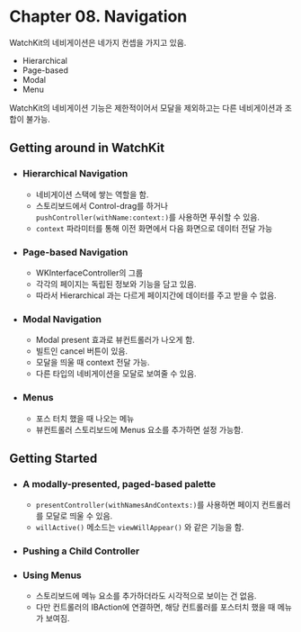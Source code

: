 # Chapter 08. Navigation

WatchKit의 네비게이션은 네가지 컨셉을 가지고 있음.
- Hierarchical
- Page-based
- Modal
- Menu

WatchKit의 네비게이션 기능은 제한적이어서 모달을 제외하고는 다른 네비게이션과 조합이 불가능.

## Getting around in WatchKit

- ### Hierarchical Navigation
  - 네비게이션 스택에 쌓는 역할을 함.
  - 스토리보드에서 Control-drag를 하거나 `pushController(withName:context:)`를 사용하면 푸쉬할 수 있음.
  - `context` 파라미터를 통해 이전 화면에서 다음 화면으로 데이터 전달 가능

- ### Page-based Navigation
  - WKInterfaceController의 그룹
  - 각각의 페이지는 독립된 정보와 기능을 담고 있음.
  - 따라서 Hierarchical 과는 다르게 페이지간에 데이터를 주고 받을 수 없음.

- ### Modal Navigation
  - Modal present 효과로 뷰컨트롤러가 나오게 함.
  - 빌트인 cancel 버튼이 있음.
  - 모달을 띄울 때 context 전달 가능.
  - 다른 타입의 네비게이션을 모달로 보여줄 수 있음.

- ### Menus
  - 포스 터치 했을 때 나오는 메뉴
  - 뷰컨트롤러 스토리보드에 Menus 요소를 추가하면 설정 가능함.

## Getting Started
- ### A modally-presented, paged-based palette
  - `presentController(withNamesAndContexts:)`를 사용하면 페이지 컨트롤러를 모달로 띄울 수 있음.
  - `willActive()` 메소드는 `viewWillAppear()` 와 같은 기능을 함.

- ### Pushing a Child Controller
- ### Using Menus
  - 스토리보드에 메뉴 요소를 추가하더라도 시각적으로 보이는 건 없음. 
  - 다만 컨트롤러의 IBAction에 연결하면, 해당 컨트롤러를 포스터치 했을 때 메뉴가 보여짐.
